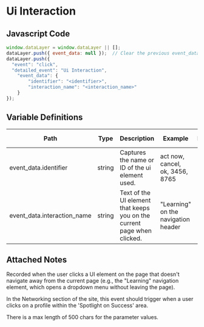 # Ui Interaction

### 

## Javascript Code
```js
window.dataLayer = window.dataLayer || [];
dataLayer.push({ event_data: null });  // Clear the previous event_data object.
dataLayer.push({
  "event": "click",
  "detailed_event": "Ui Interaction",
    "event_data": {
        "identifier": "<identifier>",
        "interaction_name": "<interaction_name>"
    }
});
```

## Variable Definitions

|Path|Type|Description|Example|Pattern|Min Length|Max Length|Minimum|Maximum|Multiple Of|
| --- | --- | --- | --- | --- | --- | --- | --- | --- | --- |
|event_data.identifier|string|Captures the name or ID of the ui element used.|act now, cancel, ok, 3456, 8765|||||||
|event_data.interaction_name|string|Text of the UI element that keeps you on the current page when clicked.| "Learning" on the navigation header|||||||


## Attached Notes

<p>Recorded when the user clicks a UI element on the page that doesn't navigate away from the current page (e.g., the "Learning" navigation element, which opens a dropdown menu without leaving the page).&nbsp;</p>
<p> In the Networking section of the site, this event should trigger when a user clicks on a profile within the 'Spotlight on Success' area.</p>
<p>There is a max length of 500 chars for the parameter values.</p>
